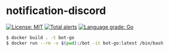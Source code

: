 # notification-discord

[![License: MIT](https://img.shields.io/badge/License-MIT-yellow.svg)](https://opensource.org/licenses/MIT)
[![Total alerts](https://img.shields.io/lgtm/alerts/g/sho-tanaka0210/discord-vc-notification.svg?logo=lgtm&logoWidth=18)](https://lgtm.com/projects/g/sho-tanaka0210/discord-vc-notification/alerts/)
[![Language grade: Go](https://img.shields.io/lgtm/grade/go/g/sho-tanaka0210/discord-vc-notification.svg?logo=lgtm&logoWidth=18)](https://lgtm.com/projects/g/sho-tanaka0210/discord-vc-notification/context:go)

```bash
$ docker build . -t bot-go
$ docker run --rm -v $(pwd):/bot -it bot-go:latest /bin/bash
```
